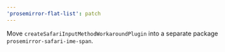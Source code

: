 ```yaml
---
'prosemirror-flat-list': patch
---
```


Move `createSafariInputMethodWorkaroundPlugin` into a separate package `prosemirror-safari-ime-span`.
